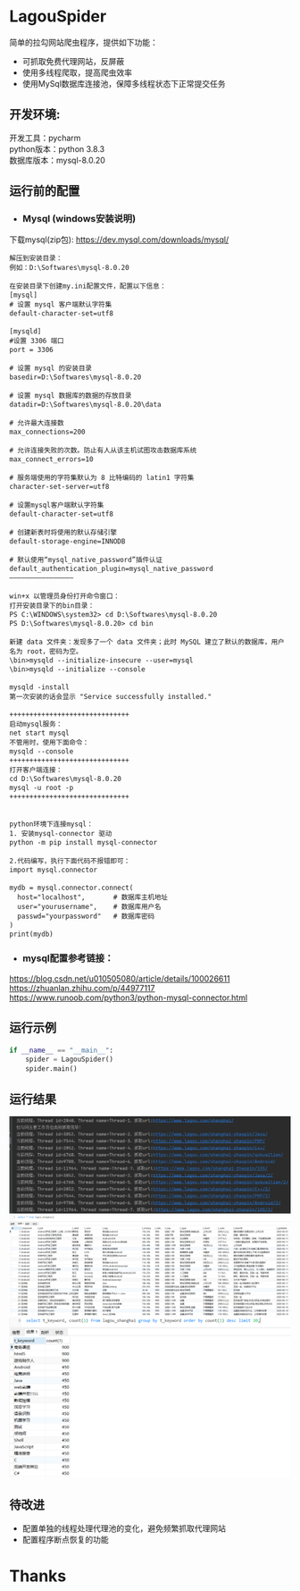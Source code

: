 # LagouSpider

简单的拉勾网站爬虫程序，提供如下功能：

* 可抓取免费代理网站，反屏蔽
* 使用多线程爬取，提高爬虫效率
* 使用MySql数据库连接池，保障多线程状态下正常提交任务

## 开发环境:
开发工具：pycharm  
python版本：python 3.8.3  
数据库版本：mysql-8.0.20 


## 运行前的配置
* ### Mysql (windows安装说明)
下载mysql(zip包):
<https://dev.mysql.com/downloads/mysql/>  
```text
解压到安装目录：
例如：D:\Softwares\mysql-8.0.20

在安装目录下创建my.ini配置文件，配置以下信息：
[mysql]  
# 设置 mysql 客户端默认字符集  
default-character-set=utf8 
 
[mysqld]  
#设置 3306 端口  
port = 3306  

# 设置 mysql 的安装目录  
basedir=D:\Softwares\mysql-8.0.20

# 设置 mysql 数据库的数据的存放目录  
datadir=D:\Softwares\mysql-8.0.20\data 

# 允许最大连接数  
max_connections=200  

# 允许连接失败的次数。防止有人从该主机试图攻击数据库系统
max_connect_errors=10

# 服务端使用的字符集默认为 8 比特编码的 latin1 字符集  
character-set-server=utf8  

# 设置mysql客户端默认字符集
default-character-set=utf8

# 创建新表时将使用的默认存储引擎  
default-storage-engine=INNODB

# 默认使用“mysql_native_password”插件认证
default_authentication_plugin=mysql_native_password
————————————————

win+x 以管理员身份打开命令窗口：
打开安装目录下的bin目录：
PS C:\WINDOWS\system32> cd D:\Softwares\mysql-8.0.20
PS D:\Softwares\mysql-8.0.20> cd bin

新建 data 文件夹：发现多了一个 data 文件夹；此时 MySQL 建立了默认的数据库，用户名为 root，密码为空。
\bin>mysqld --initialize-insecure --user=mysql
\bin>mysqld --initialize --console

mysqld -install
第一次安装的话会显示 "Service successfully installed."

++++++++++++++++++++++++++++++
启动mysql服务：
net start mysql 
不管用时，使用下面命令：
mysqld --console
++++++++++++++++++++++++++++++
打开客户端连接：
cd D:\Softwares\mysql-8.0.20
mysql -u root -p
++++++++++++++++++++++++++++++


python环境下连接mysql：
1. 安装mysql-connector 驱动
python -m pip install mysql-connector

2.代码编写，执行下面代码不报错即可：
import mysql.connector
 
mydb = mysql.connector.connect(
  host="localhost",       # 数据库主机地址
  user="yourusername",    # 数据库用户名
  passwd="yourpassword"   # 数据库密码
)
print(mydb)  
```


* ### mysql配置参考链接：
<https://blog.csdn.net/u010505080/article/details/100026611>  
<https://zhuanlan.zhihu.com/p/44977117>  
<https://www.runoob.com/python3/python-mysql-connector.html>



## 运行示例
```python
if __name__ == "__main__":
    spider = LagouSpider()
    spider.main()
```
## 运行结果
<img src="https://github.com/shining160/lagou_spider/blob/master/lagou.png">
<img src="https://github.com/shining160/lagou_spider/blob/master/lagou_data.png">
<img src="https://github.com/shining160/lagou_spider/blob/master/lagou_job.png">

## 待改进
* 配置单独的线程处理代理池的变化，避免频繁抓取代理网站
* 配置程序断点恢复的功能

# Thanks
